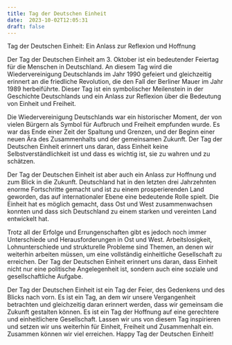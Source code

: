 ```yaml
---
title: Tag der Deutschen Einheit
date:  2023-10-02T12:05:31
draft: false
---
```


Tag der Deutschen Einheit: Ein Anlass zur Reflexion und Hoffnung

Der Tag der Deutschen Einheit am 3. Oktober ist ein bedeutender Feiertag für die Menschen in Deutschland. An diesem Tag wird die Wiedervereinigung Deutschlands im Jahr 1990 gefeiert und gleichzeitig erinnert an die friedliche Revolution, die den Fall der Berliner Mauer im Jahr 1989 herbeiführte. Dieser Tag ist ein symbolischer Meilenstein in der Geschichte Deutschlands und ein Anlass zur Reflexion über die Bedeutung von Einheit und Freiheit.

Die Wiedervereinigung Deutschlands war ein historischer Moment, der von vielen Bürgern als Symbol für Aufbruch und Freiheit empfunden wurde. Es war das Ende einer Zeit der Spaltung und Grenzen, und der Beginn einer neuen Ära des Zusammenhalts und der gemeinsamen Zukunft. Der Tag der Deutschen Einheit erinnert uns daran, dass Einheit keine Selbstverständlichkeit ist und dass es wichtig ist, sie zu wahren und zu schätzen.

Der Tag der Deutschen Einheit ist aber auch ein Anlass zur Hoffnung und zum Blick in die Zukunft. Deutschland hat in den letzten drei Jahrzehnten enorme Fortschritte gemacht und ist zu einem prosperierenden Land geworden, das auf internationaler Ebene eine bedeutende Rolle spielt. Die Einheit hat es möglich gemacht, dass Ost und West zusammenwachsen konnten und dass sich Deutschland zu einem starken und vereinten Land entwickelt hat.

Trotz all der Erfolge und Errungenschaften gibt es jedoch noch immer Unterschiede und Herausforderungen in Ost und West. Arbeitslosigkeit, Lohnunterschiede und strukturelle Probleme sind Themen, an denen wir weiterhin arbeiten müssen, um eine vollständig einheitliche Gesellschaft zu erreichen. Der Tag der Deutschen Einheit erinnert uns daran, dass Einheit nicht nur eine politische Angelegenheit ist, sondern auch eine soziale und gesellschaftliche Aufgabe.

Der Tag der Deutschen Einheit ist ein Tag der Feier, des Gedenkens und des Blicks nach vorn. Es ist ein Tag, an dem wir unsere Vergangenheit betrachten und gleichzeitig daran erinnert werden, dass wir gemeinsam die Zukunft gestalten können. Es ist ein Tag der Hoffnung auf eine gerechtere und einheitlichere Gesellschaft. Lassen wir uns von diesem Tag inspirieren und setzen wir uns weiterhin für Einheit, Freiheit und Zusammenhalt ein. Zusammen können wir viel erreichen. Happy Tag der Deutschen Einheit!